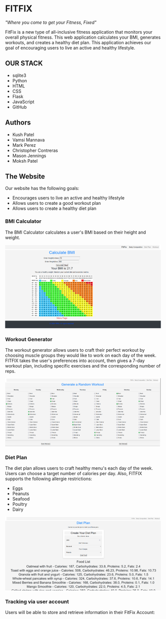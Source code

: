 # FITFIX
_"Where you come to get your Fitness, Fixed"_

FitFix is a new type of all-inclusive fitness application that monitors your overall physical fitness. This web application calculates your BMI, generates workouts, and creates a healthy diet plan. This application achieves our goal of encouraging users to live an active and healthy lifestyle.

## OUR STACK
- sqlite3
- Python
- HTML
- CSS
- Flask
- JavaScript
- GitHub

## Authors
- Kush Patel
- Vamsi Mannava
- Mark Perez
- Christopher Contreras
- Mason Jennings
- Moksh Patel

## The Website
Our website has the following goals:
- Encourages users to live an active and healthy lifestyle
- Allows users to create a good workout plan
- Allows users to create a healthy diet plan

### BMI Calculator
The BMI Calculator calculates a user's BMI based on their height and weight.

![](https://github.com/kushpatelj86/CPSC-362-Group-Project-Workout-Website-/blob/main/screenshots/Screenshot%20from%202024-04-25%2011-23-52.png)

### Workout Generator
The workout generator allows users to craft their perfect workout by choosing muscle groups they would like to work on each day of the week. FITFIX takes the user's preferences into account, then gives a 7-day workout plan, including specific exercises and the corresponding number of reps.

![](https://github.com/kushpatelj86/CPSC-362-Group-Project-Workout-Website-/blob/main/screenshots/Screenshot%20from%202024-04-25%2014-18-26.png)

### Diet Plan
The diet plan allows users to craft healthy menu's each day of the week. Users can choose a target number of calories per day. Also, FITFIX supports the following allergie restrictions:
-  Eggs
-  Peanuts
-  Seafood
-  Poultry
-  Dairy

![](https://github.com/kushpatelj86/CPSC-362-Group-Project-Workout-Website-/blob/main/screenshots/Screenshot%20from%202024-04-25%2014-21-25.png)

### Tracking via user account
Users will be able to store and retrieve information in their FitFix Account:
